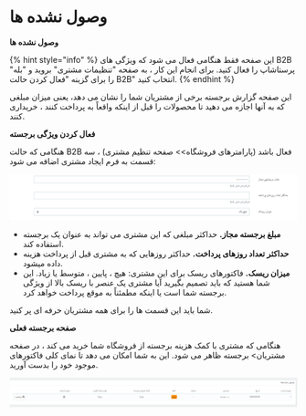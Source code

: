 # وصول نشده ها

**وصول نشده ها**

{% hint style="info" %}
این صفحه فقط هنگامی فعال می شود که ویژگی های B2B پرستاشاپ را فعال کنید. برای انجام این کار ، به صفحه "تنظیمات مشتری" بروید و "بله" را برای گزینه "فعال کردن حالت B2B" انتخاب کنید.
{% endhint %}

این صفحه گزارش برجسته برخی از مشتریان شما را نشان می دهد، یعنی میزان مبلغی که به آنها اجازه می دهید تا محصولات را قبل از اینکه واقعاً به پرداخت کنند ، خریداری کنند.

**فعال کردن ویژگی برجسته**

هنگامی که حالت B2B فعال باشد (پارامترهای فروشگاه>> صفحه تنظیم مشتری) ، سه قسمت به فرم ایجاد مشتری اضافه می شود:

![](<../../../../.gitbook/assets/0 (23).png>)

* **مبلغ برجسته مجاز.** حداکثر مبلغی که این مشتری می تواند به عنوان یک برجسته استفاده کند.
* **حداکثر تعداد روزهای پرداخت.** حداکثر روزهایی که به مشتری قبل از پرداخت هزینه داده میشود.
* **میزان ریسک.** فاکتورهای ریسک برای این مشتری: هیچ ، پایین ، متوسط یا زیاد. این شما هستید که باید تصمیم بگیرید آیا مشتری یک عنصر با ریسک بالا از ویژگی برجسته شما است یا اینکه مطمئناً به موقع پرداخت خواهد کرد.

شما باید این قسمت ها را برای همه مشتریان حرفه ای پر کنید.

**صفحه برجسته فعلی**

هنگامی که مشتری با کمک هزینه برجسته از فروشگاه شما خرید می کند ، در صفحه مشتریان> برجسته ظاهر می شود. این به شما امکان می دهد تا نمای کلی فاکتورهای موجود خود را بدست آورید.

![](<../../../../.gitbook/assets/1 (18).png>)
